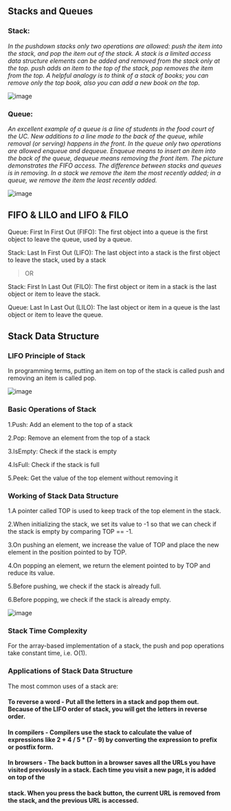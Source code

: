 ## Stacks and Queues

### Stack:

_*In the pushdown stacks only two operations are allowed: push the item into the stack, and pop the item out of the stack. A stack is a limited access data structure 
elements can be added and removed from the stack only at the top. push adds an item to the top of the stack, pop removes the item from the top. A helpful analogy is to
think of a stack of books; you can remove only the top book, also you can add a new book on the top.*_

![image](https://everythingcomputerscience.com/images/stackImg.jpg)


### Queue:

*An excellent example of a queue is a line of students in the food court of the UC. New additions to a line made to the back of the queue, while removal (or serving)
happens in the front. In the queue only two operations are allowed enqueue and dequeue. Enqueue means to insert an item into the back of the queue, dequeue means 
removing the front item. The picture demonstrates the FIFO access. The difference between stacks and queues is in removing. In a stack we remove the item the most 
recently added; in a queue, we remove the item the least recently added.*

![image](https://everythingcomputerscience.com/images/queueImg.jpg)


## FIFO & LILO and LIFO & FILO

Queue: First In First Out (FIFO): The first object into a queue is the first object to leave the queue, used by a queue.

Stack: Last In First Out (LIFO): The last object into a stack is the first object to leave the stack, used by a stack

>OR

Stack: First In Last Out (FILO): The first object or item in a stack is the last object or item to leave the stack.

Queue: Last In Last Out (LILO): The last object or item in a queue is the last object or item to leave the queue.


## Stack Data Structure

### LIFO Principle of Stack

In programming terms, putting an item on top of the stack is called push and removing an item is called pop.

![image](https://cdn.programiz.com/sites/tutorial2program/files/stack.png)

### Basic Operations of Stack

1.Push: Add an element to the top of a stack

2.Pop: Remove an element from the top of a stack

3.IsEmpty: Check if the stack is empty

4.IsFull: Check if the stack is full

5.Peek: Get the value of the top element without removing it


### Working of Stack Data Structure

1.A pointer called TOP is used to keep track of the top element in the stack.  

2.When initializing the stack, we set its value to -1 so that we can check if the stack is empty by comparing TOP == -1.

3.On pushing an element, we increase the value of TOP and place the new element in the position pointed to by TOP.

4.On popping an element, we return the element pointed to by TOP and reduce its value.

5.Before pushing, we check if the stack is already full.

6.Before popping, we check if the stack is already empty.

![image](https://cdn.programiz.com/sites/tutorial2program/files/stack-operations.png)


### Stack Time Complexity

For the array-based implementation of a stack, the push and pop operations take constant time, i.e. O(1).


### Applications of Stack Data Structure

The most common uses of a stack are:

#### To reverse a word - Put all the letters in a stack and pop them out. Because of the LIFO order of stack, you will get the letters in reverse order.
#### In compilers - Compilers use the stack to calculate the value of expressions like 2 + 4 / 5 * (7 - 9) by converting the expression to prefix or postfix form.
#### In browsers - The back button in a browser saves all the URLs you have visited previously in a stack. Each time you visit a new page, it is added on top of the
#### stack. When you press the back button, the current URL is removed from the stack, and the previous URL is accessed.







